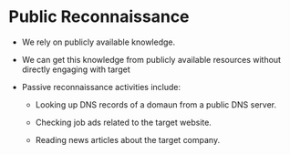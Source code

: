 # Public Reconnaissance
- We rely on publicly available knowledge.

- We can get this knowledge from publicly available resources without directly engaging with target

- Passive reconnaissance activities include:

   - Looking up DNS records of a domaun from a public DNS server.
 
   - Checking job ads related to the target website.
 
   - Reading news articles about the target company.
